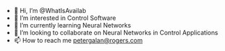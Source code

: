 - 👋 Hi, I’m @WhatIsAvailab
- 👀 I’m interested in Control Software
- 🌱 I’m currently learning Neural Networks
- 💞️ I’m looking to collaborate on Neural Networks in Control Applications
- 📫 How to reach me petergalan@rogers.com

<!---
WhatIsAvailab/WhatIsAvailab is a ✨ special ✨ repository because its `README.md` (this file) appears on your GitHub profile.
You can click the Preview link to take a look at your changes.
--->

